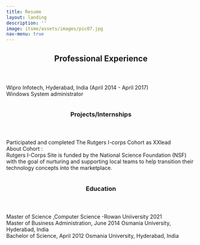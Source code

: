 ```yaml
---
title: Resume
layout: landing
description: ''
image: itsme/assets/images/pic07.jpg
nav-menu: true
---
```


<!-- Main -->
<div id="main">

<!-- One -->
<section id="one">
	<div class="inner">
		<header class="major">
			<h2>Professional Experience</h2>
		</header>
		<p>Wipro Infotech, Hyderabad, India (April 2014 - April 2017)<br>Windows System administrator</p>
	</div>
</section>

<!-- Two -->
<section id="two" class="spotlights">
	<section>
		<a href="generic.html" class="image">
			<img src="{% link assets/images/intern.jpeg %}" alt="" data-position="center center" />
		</a>
		<div class="content">
			<div class="inner">
				<header class="major">
					<h3>Projects/Internships</h3>
				</header>
				<p>Participated and completed The Rutgers I-corps Cohort as XXlead <br>About Cohort :<br>
				Rutgers I-Corps Site is funded by the National Science Foundation (NSF) with the goal of nurturing and supporting local teams to help transition their technology concepts into the marketplace.
				</p>
				<!-- <ul class="actions">
					<li><a href="generic.html" class="button">Learn more</a></li>
				</ul> -->
			</div>
		</div>
	</section>
	<section>
		<a href="generic.html" class="image">
			<img src="{% link assets/images/grad.png %}" alt="" data-position="top center" />
		</a>
		<div class="content">
			<div class="inner">
				<header class="major">
					<h3>Education</h3>
				</header>
				<p>
					Master of Science ,Computer Science -Rowan Uniiversity 2021 <br>
					Master of Business Administration, June 2014
					Osmania University, Hyderabad, India <br>
					Bachelor of Science, April 2012
					Osmania University, Hyderabad, India
				</p>
				<!-- <ul class="actions">
					<li><a href="generic.html" class="button">Learn more</a></li>
				</ul> -->
			</div>
		</div>
	</section>
</section>

</div>
